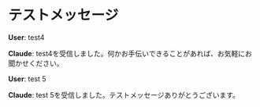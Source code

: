 # テストメッセージ

**User**:
test4

**Claude**:
test4を受信しました。何かお手伝いできることがあれば、お気軽にお聞かせください。

**User**:
test 5

**Claude**:
test 5を受信しました。テストメッセージありがとうございます。

